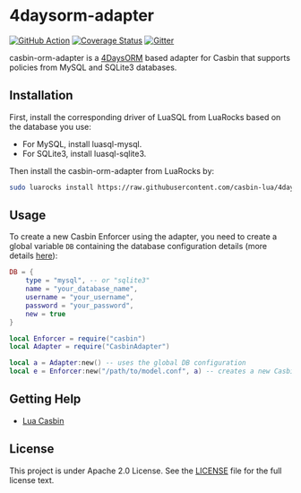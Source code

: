 # 4daysorm-adapter

[![GitHub Action](https://github.com/casbin-lua/4daysorm-adapter/workflows/test/badge.svg?branch=master)](https://github.com/casbin-lua/4daysorm-adapter/actions)
[![Coverage Status](https://coveralls.io/repos/github/casbin-lua/4daysorm-adapter/badge.svg?branch=master)](https://coveralls.io/github/casbin-lua/4daysorm-adapter?branch=master)
[![Gitter](https://badges.gitter.im/Join%20Chat.svg)](https://gitter.im/casbin/lobby)

casbin-orm-adapter is a [4DaysORM](https://github.com/itdxer/4DaysORM) based adapter for Casbin that supports policies from MySQL and SQLite3 databases.

## Installation

First, install the corresponding driver of LuaSQL from LuaRocks based on the database you use:
- For MySQL, install luasql-mysql.
- For SQLite3, install luasql-sqlite3.

Then install the casbin-orm-adapter from LuaRocks by:
```bash
sudo luarocks install https://raw.githubusercontent.com/casbin-lua/4daysorm-adapter/master/casbin-orm-adapter-1.0.0-1.rockspec
```

## Usage

To create a new Casbin Enforcer using the adapter, you need to create a global variable `DB` containing the database configuration details (more details [here](https://github.com/itdxer/4DaysORM#database-configuration)):
```lua
DB = {
    type = "mysql", -- or "sqlite3"
    name = "your_database_name",
    username = "your_username",
    password = "your_password",
    new = true
}

local Enforcer = require("casbin")
local Adapter = require("CasbinAdapter")

local a = Adapter:new() -- uses the global DB configuration
local e = Enforcer:new("/path/to/model.conf", a) -- creates a new Casbin enforcer with the model.conf file and the database
```

## Getting Help

- [Lua Casbin](https://github.com/casbin/lua-casbin)

## License

This project is under Apache 2.0 License. See the [LICENSE](https://github.com/casbin-lua/4daysorm-adapter/blob/master/LICENSE) file for the full license text.